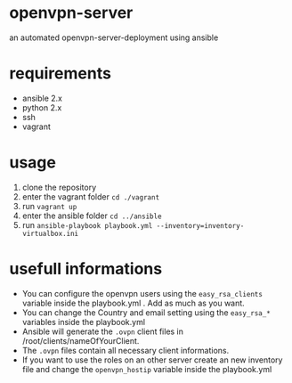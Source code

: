 # openvpn-server
an automated openvpn-server-deployment using ansible

# requirements
- ansible 2.x
- python 2.x
- ssh
- vagrant

# usage
1. clone the repository
2. enter the vagrant folder `cd ./vagrant`
3. run `vagrant up`
4. enter the ansible folder `cd ../ansible`
5. run `ansible-playbook playbook.yml --inventory=inventory-virtualbox.ini`

# usefull informations
- You can configure the openvpn users using the `easy_rsa_clients` variable inside the playbook.yml . Add as much as you want.
- You can change the Country and email setting using the  `easy_rsa_*` variables inside the playbook.yml
- Ansible will generate the `.ovpn` client files in /root/clients/nameOfYourClient.
- The `.ovpn` files contain all necessary client informations.
- If you want to use the roles on an other server create an new inventory file and change the `openvpn_hostip` variable inside the playbook.yml
